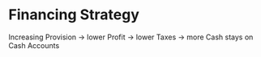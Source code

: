 

# Financing Strategy
Increasing Provision -> lower Profit -> lower Taxes -> more Cash stays on Cash Accounts 